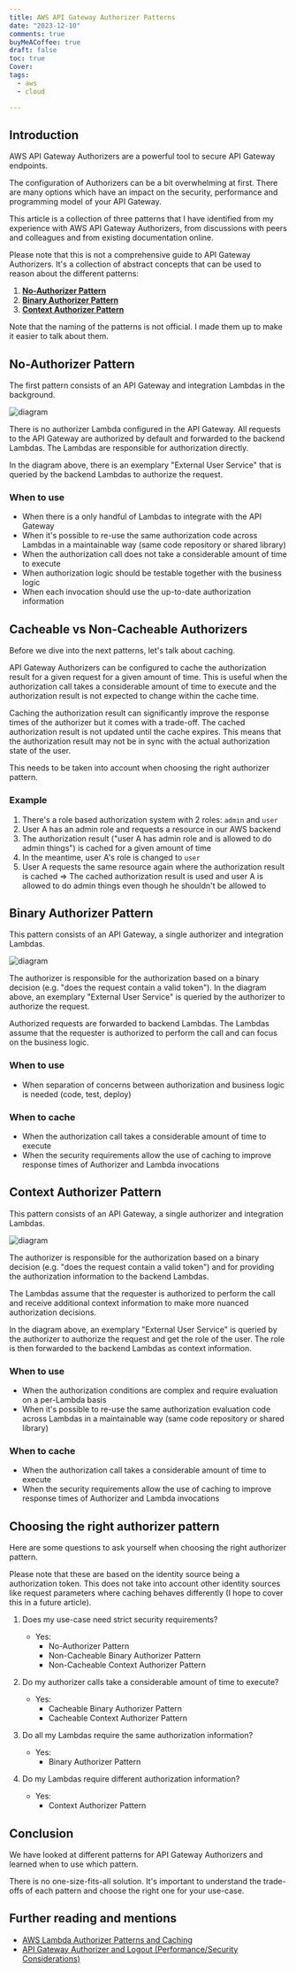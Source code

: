 ```yaml
---
title: AWS API Gateway Authorizer Patterns
date: "2023-12-10"
comments: true
buyMeACoffee: true
draft: false
toc: true
Cover:
tags:
  - aws
  - cloud

---
```


## Introduction

AWS API Gateway Authorizers are a powerful tool to secure API Gateway endpoints.

The configuration of Authorizers can be a bit overwhelming at first. There are many options which have an impact 
on the security, performance and programming model of your API Gateway.

This article is a collection of three patterns that I have identified from my experience with AWS API Gateway Authorizers,
from discussions with peers and colleagues and from existing documentation online.


Please note that this is not a comprehensive guide to API Gateway Authorizers. It's a collection of abstract concepts
that can be used to reason about the different patterns:

1. [**No-Authorizer Pattern**](#no-authorizer-pattern)
2. [**Binary Authorizer Pattern**](#binary-authorizer-pattern)
3. [**Context Authorizer Pattern**](#context-authorizer-pattern)

Note that the naming of the patterns is not official. I made them up to make it easier to talk about them.

## No-Authorizer Pattern

The first pattern consists of an API Gateway and integration Lambdas in the background.

![diagram](/img/generated/no-authorizer.svg)

There is no authorizer Lambda configured in the API Gateway. All requests to the API Gateway are authorized by default
and forwarded to the backend Lambdas. The Lambdas are responsible for authorization directly.

In the diagram above, there is an exemplary "External User Service" that is queried by the backend Lambdas to authorize
the request.

### When to use

- When there is a only handful of Lambdas to integrate with the API Gateway
- When it's possible to re-use the same authorization code across Lambdas in a maintainable way (same code repository or
  shared library)
- When the authorization call does not take a considerable amount of time to execute
- When authorization logic should be testable together with the business logic
- When each invocation should use the up-to-date authorization information

## Cacheable vs Non-Cacheable Authorizers

Before we dive into the next patterns, let's talk about caching.

API Gateway Authorizers can be configured to cache the authorization result for a given request for a given amount of
time.
This is useful when the authorization call takes a considerable amount of time to execute and the authorization result
is not expected to change within the cache time.

Caching the authorization result can significantly improve the response times of the authorizer but it comes with a
trade-off.
The cached authorization result is not updated until the cache expires. This means that the authorization result may not
be in sync with the actual authorization state of the user.

This needs to be taken into account when choosing the right authorizer pattern.

### Example

1. There's a role based authorization system with 2 roles: `admin` and `user`
2. User A has an admin role and requests a resource in our AWS backend
3. The authorization result ("user A has admin role and is allowed to do admin things") is cached for a given amount of
   time
4. In the meantime, user A's role is changed to `user`
5. User A requests the same resource again where the authorization result is cached => The cached authorization result
   is used and user A is allowed to do admin things even though he shouldn't be allowed to

## Binary Authorizer Pattern

This pattern consists of an API Gateway, a single authorizer and integration Lambdas.

![diagram](/img/generated/binary-authorizer.svg)

The authorizer is responsible for the authorization based on a binary decision (e.g. "does the request contain a valid
token"). In the diagram above, an exemplary "External User Service" is queried by the authorizer to authorize the request.

Authorized requests are forwarded to backend Lambdas. The Lambdas assume that the requester is authorized to perform the
call and can focus on the business logic.

### When to use

- When separation of concerns between authorization and business logic is needed (code, test, deploy)

### When to cache

- When the authorization call takes a considerable amount of time to execute
- When the security requirements allow the use of caching to improve response times of Authorizer and Lambda invocations

## Context Authorizer Pattern

This pattern consists of an API Gateway, a single authorizer and integration Lambdas.

![diagram](/img/generated/context-authorizer.svg)

The authorizer is responsible for the authorization based on a binary decision (e.g. "does the request contain a valid
token")
and for providing the authorization information to the backend Lambdas.

The Lambdas assume that the requester is authorized to perform the call and receive additional context information to
make more nuanced authorization decisions.

In the diagram above, an exemplary "External User Service" is queried by the authorizer to authorize the request and 
get the role of the user. The role is then forwarded to the backend Lambdas as context information.

### When to use

- When the authorization conditions are complex and require evaluation on a per-Lambda basis
- When it's possible to re-use the same authorization evaluation code across Lambdas in a maintainable way 
  (same code repository or shared library)

### When to cache

- When the authorization call takes a considerable amount of time to execute
- When the security requirements allow the use of caching to improve response times of Authorizer and Lambda invocations

## Choosing the right authorizer pattern

Here are some questions to ask yourself when choosing the right authorizer pattern.

Please note that these are based on the identity source being a authorization token.
This does not take into account other identity sources like request parameters where caching behaves differently (I hope
to cover this in a future article).

1. Does my use-case need strict security requirements?

    - Yes:
        - No-Authorizer Pattern
        - Non-Cacheable Binary Authorizer Pattern
        - Non-Cacheable Context Authorizer Pattern

2. Do my authorizer calls take a considerable amount of time to execute?

    - Yes:
        - Cacheable Binary Authorizer Pattern
        - Cacheable Context Authorizer Pattern

3. Do all my Lambdas require the same authorization information?

    - Yes:
        - Binary Authorizer Pattern

4. Do my Lambdas require different authorization information?

    - Yes:
        - Context Authorizer Pattern

## Conclusion

We have looked at different patterns for API Gateway Authorizers and learned when to use which pattern.

There is no one-size-fits-all solution. It's important to understand the trade-offs of each pattern and choose the right
one for your use-case.

## Further reading and mentions

- [AWS Lambda Authorizer Patterns and Caching](https://www.linkedin.com/pulse/aws-lambda-authorizer-patterns-caching-harshit-pandey/)
- [API Gateway Authorizer and Logout (Performance/Security Considerations)](https://stackoverflow.com/q/53813947/1510659)

